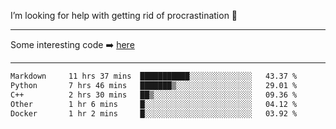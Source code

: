 I’m looking for help with getting rid of procrastination 🤔

-----

Some interesting code :arrow_right: [here](https://github.com/zhen8838/playground)

-----

<!--START_SECTION:waka-->

```txt
Markdown     11 hrs 37 mins  ███████████░░░░░░░░░░░░░░   43.37 %
Python       7 hrs 46 mins   ███████▒░░░░░░░░░░░░░░░░░   29.01 %
C++          2 hrs 30 mins   ██▒░░░░░░░░░░░░░░░░░░░░░░   09.36 %
Other        1 hr 6 mins     █░░░░░░░░░░░░░░░░░░░░░░░░   04.12 %
Docker       1 hr 2 mins     █░░░░░░░░░░░░░░░░░░░░░░░░   03.92 %
```

<!--END_SECTION:waka-->

<!--
**zhen8838/zhen8838** is a ✨ _special_ ✨ repository because its `README.md` (this file) appears on your GitHub profile.

Here are some ideas to get you started:

- 🔭 I’m currently working on ...
- 🌱 I’m currently learning ...
- 👯 I’m looking to collaborate on ...
 ...
- 💬 Ask me about ...
- 📫 How to reach me: ...
- 😄 Pronouns: ...
- ⚡ Fun fact: ...
-->
